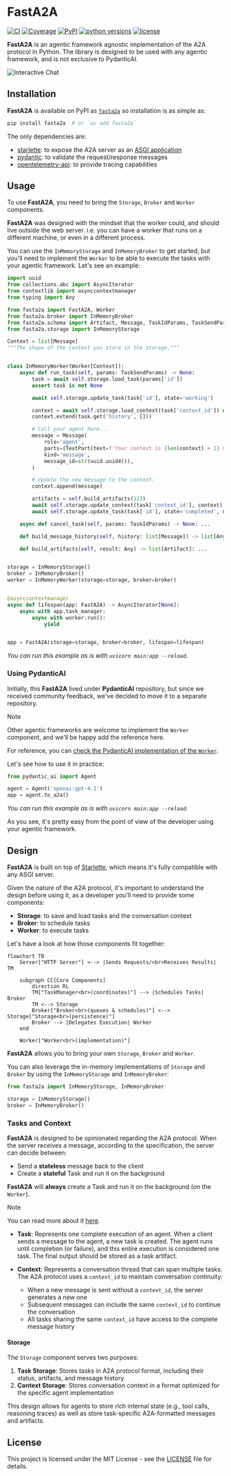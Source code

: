 # FastA2A

[![CI](https://github.com/pydantic/pydantic-ai/actions/workflows/ci.yml/badge.svg?event=push)](https://github.com/pydantic/pydantic-ai/actions/workflows/ci.yml?query=branch%3Amain)
[![Coverage](https://coverage-badge.samuelcolvin.workers.dev/pydantic/pydantic-ai.svg)](https://coverage-badge.samuelcolvin.workers.dev/redirect/pydantic/pydantic-ai)
[![PyPI](https://img.shields.io/pypi/v/fasta2a.svg)](https://pypi.python.org/pypi/fasta2a)
[![python versions](https://img.shields.io/pypi/pyversions/fasta2a.svg)](https://github.com/pydantic/pydantic-ai)
[![license](https://img.shields.io/github/license/pydantic/pydantic-ai.svg)](https://github.com/pydantic/pydantic-ai/blob/main/LICENSE)

**FastA2A** is an agentic framework agnostic implementation of the A2A protocol in Python.
The library is designed to be used with any agentic framework, and is not exclusive to PydanticAI.

![Interactive Chat](./assets/docs.png)

## Installation

**FastA2A** is available on PyPI as [`fasta2a`](https://pypi.org/project/fasta2a/) so installation is as simple as:

```bash
pip install fasta2a  # or `uv add fasta2a`
```

The only dependencies are:

- [starlette](https://www.starlette.io): to expose the A2A server as an [ASGI application](https://asgi.readthedocs.io/en/latest/)
- [pydantic](https://pydantic.dev): to validate the request/response messages
- [opentelemetry-api](https://opentelemetry-python.readthedocs.io/en/latest): to provide tracing capabilities

## Usage

To use **FastA2A**, you need to bring the `Storage`, `Broker` and `Worker` components.

**FastA2A** was designed with the mindset that the worker could, and should live outside the web server.
i.e. you can have a worker that runs on a different machine, or even in a different process.

You can use the `InMemoryStorage` and `InMemoryBroker` to get started, but you'll need to implement the `Worker`
to be able to execute the tasks with your agentic framework. Let's see an example:

```python
import uuid
from collections.abc import AsyncIterator
from contextlib import asynccontextmanager
from typing import Any

from fasta2a import FastA2A, Worker
from fasta2a.broker import InMemoryBroker
from fasta2a.schema import Artifact, Message, TaskIdParams, TaskSendParams, TextPart
from fasta2a.storage import InMemoryStorage

Context = list[Message]
"""The shape of the context you store in the storage."""


class InMemoryWorker(Worker[Context]):
    async def run_task(self, params: TaskSendParams) -> None:
        task = await self.storage.load_task(params['id'])
        assert task is not None

        await self.storage.update_task(task['id'], state='working')

        context = await self.storage.load_context(task['context_id']) or []
        context.extend(task.get('history', []))

        # Call your agent here...
        message = Message(
            role='agent',
            parts=[TextPart(text=f'Your context is {len(context) + 1} messages long.', kind='text')],
            kind='message',
            message_id=str(uuid.uuid4()),
        )

        # Update the new message to the context.
        context.append(message)

        artifacts = self.build_artifacts(123)
        await self.storage.update_context(task['context_id'], context)
        await self.storage.update_task(task['id'], state='completed', new_messages=[message], new_artifacts=artifacts)

    async def cancel_task(self, params: TaskIdParams) -> None: ...

    def build_message_history(self, history: list[Message]) -> list[Any]: ...

    def build_artifacts(self, result: Any) -> list[Artifact]: ...


storage = InMemoryStorage()
broker = InMemoryBroker()
worker = InMemoryWorker(storage=storage, broker=broker)


@asynccontextmanager
async def lifespan(app: FastA2A) -> AsyncIterator[None]:
    async with app.task_manager:
        async with worker.run():
            yield


app = FastA2A(storage=storage, broker=broker, lifespan=lifespan)
```

_You can run this example as is with `uvicorn main:app --reload`._

### Using PydanticAI

Initially, this **FastA2A** lived under **PydanticAI** repository, but since we received community feedback,
we've decided to move it to a separate repository.

> [!NOTE]
> Other agentic frameworks are welcome to implement the `Worker` component, and we'll be happy add the reference here.

For reference, you can [check the PydanticAI implementation of the `Worker`](https://github.com/pydantic/pydantic-ai/blob/3ef42ed9a1a2c799bb94a5a69c80aa9e8968ca72/pydantic_ai_slim/pydantic_ai/_a2a.py#L115-L304).

Let's see how to use it in practice:

```python
from pydantic_ai import Agent

agent = Agent('openai:gpt-4.1')
app = agent.to_a2a()
```

_You can run this example as is with `uvicorn main:app --reload`._

As you see, it's pretty easy from the point of view of the developer using your agentic framework.

## Design

**FastA2A** is built on top of [Starlette](https://www.starlette.io/), which means it's fully compatible
with any ASGI server.

Given the nature of the A2A protocol, it's important to understand the design before using it,
as a developer you'll need to provide some components:

- **Storage**: to save and load tasks and the conversation context
- **Broker**: to schedule tasks
- **Worker**: to execute tasks

Let's have a look at how those components fit together:

```mermaid
flowchart TB
    Server["HTTP Server"] <--> |Sends Requests/<br>Receives Results| TM

    subgraph CC[Core Components]
        direction RL
        TM["TaskManager<br>(coordinates)"] --> |Schedules Tasks| Broker
        TM <--> Storage
        Broker["Broker<br>(queues & schedules)"] <--> Storage["Storage<br>(persistence)"]
        Broker --> |Delegates Execution| Worker
    end

    Worker["Worker<br>(implementation)"]
```

**FastA2A** allows you to bring your own `Storage`, `Broker` and `Worker`.

You can also leverage the in-memory implementations of `Storage` and `Broker` by using
the `InMemoryStorage` and `InMemoryBroker`:

```python
from fasta2a import InMemoryStorage, InMemoryBroker

storage = InMemoryStorage()
broker = InMemoryBroker()
```

###  Tasks and Context

**FastA2A** is designed to be opinionated regarding the A2A protocol.
When the server receives a message, according to the specification, the server can decide between:

- Send a **stateless** message back to the client
- Create a **stateful** Task and run it on the background

**FastA2A** will **always** create a Task and run it on the background (on the `Worker`).

> [!NOTE]
> You can read more about it [here](https://a2aproject.github.io/A2A/latest/topics/life-of-a-task/).

- **Task**: Represents one complete execution of an agent. When a client sends a message to the agent,
  a new task is created. The agent runs until completion (or failure), and this entire execution is
  considered one task. The final output should be stored as a task artifact.

- **Context**: Represents a conversation thread that can span multiple tasks. The A2A protocol uses a
  `context_id` to maintain conversation continuity:
  - When a new message is sent without a `context_id`, the server generates a new one
  - Subsequent messages can include the same `context_id` to continue the conversation
  - All tasks sharing the same `context_id` have access to the complete message history

#### Storage

The `Storage` component serves two purposes:

1. **Task Storage**: Stores tasks in A2A protocol format, including their status, artifacts, and message history
2. **Context Storage**: Stores conversation context in a format optimized for the specific agent implementation

This design allows for agents to store rich internal state (e.g., tool calls, reasoning traces) as well as store task-specific A2A-formatted messages and artifacts.

## License

This project is licensed under the MIT License - see the [LICENSE](LICENSE) file for details.
